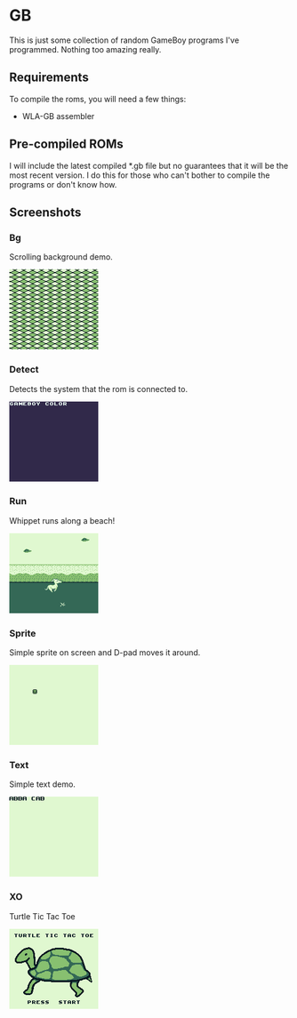 # GB
This is just some collection of random GameBoy programs I've programmed. Nothing too amazing really.

## Requirements
To compile the roms, you will need a few things:
* WLA-GB assembler

## Pre-compiled ROMs
I will include the latest compiled *.gb file but no guarantees that it will be the most recent version. I do this for those who can't bother to compile the programs or don't know how.

## Screenshots

### Bg
Scrolling background demo.

![bg screenshot](bg/screenshot.bmp)

### Detect
Detects the system that the rom is connected to.

![detect screenshot](detect/screenshot.bmp)

### Run
Whippet runs along a beach!

![run screenshot](run/screenshot.bmp)

### Sprite
Simple sprite on screen and D-pad moves it around.

![sprite screenshot](sprite/screenshot.bmp)

### Text
Simple text demo.

![text screenshot](text/screenshot.bmp)

### XO
Turtle Tic Tac Toe

![xo screenshot](xo/screenshot.bmp)
